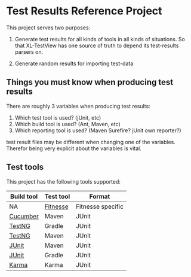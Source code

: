 # Test Results Reference Project
This project serves two purposes:

1. Generate test results for all kinds of tools in all kinds of situations. So that XL-TestView has one source of truth to depend its test-results parsers on.

2. Generate random results for importing test-data

## Things you must know when producing test results
There are roughly 3 variables when producing test results:

1. Which test tool is used? (jUnit, etc)
2. Which build tool is used? (Ant, Maven, etc)
3. Which reporting tool is used? (Maven Surefire? jUnit own reporter?)

test result files may be different when changing one of the variables. Therefor being very explicit about the variables is vital.

## Test tools

This project has the following tools supported:


|Build tool|Test tool|Format|
|----------|---------|------|
|NA|[Fitnesse](./fitnesse)|Fitnesse specific|
|[Cucumber](./mvnjunitcucumber)|Maven|JUnit|
|[TestNG](./testng)|Gradle|JUnit|
|[TestNG](./mvntestng)|Maven|JUnit|
|[JUnit](./mvnjunit)|Maven|JUnit|
|[JUnit](./gradlejunit)|Gradle|JUnit|
|[Karma](./karma)|Karma|JUnit|
